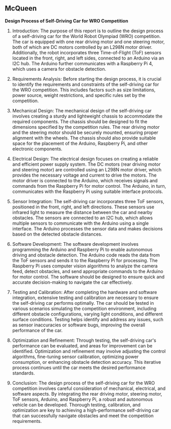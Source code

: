 ## McQueen
**Design Process of Self-Driving Car for WRO Competition**

1. Introduction:
   The purpose of this report is to outline the design process of a self-driving car for the World Robot Olympiad (WRO) competition. The car is equipped with one rear driving motor and one steering motor, both of which are DC motors controlled by an L298N motor driver. Additionally, the robot incorporates three Time-of-Flight (ToF) sensors located in the front, right, and left sides, connected to an Arduino via an I2C hub. The Arduino further communicates with a Raspberry Pi 4, which uses a camera for obstacle detection.

2. Requirements Analysis:
   Before starting the design process, it is crucial to identify the requirements and constraints of the self-driving car for the WRO competition. This includes factors such as size limitations, power source, weight restrictions, and specific rules set by the competition.

3. Mechanical Design:
   The mechanical design of the self-driving car involves creating a sturdy and lightweight chassis to accommodate the required components. The chassis should be designed to fit the dimensions specified by the competition rules. The rear driving motor and the steering motor should be securely mounted, ensuring proper alignment with the wheels. The chassis should also provide suitable space for the placement of the Arduino, Raspberry Pi, and other electronic components.

4. Electrical Design:
   The electrical design focuses on creating a reliable and efficient power supply system. The DC motors (rear driving motor and steering motor) are controlled using an L298N motor driver, which provides the necessary voltage and current to drive the motors. The motor driver is connected to the Arduino, which receives signals and commands from the Raspberry Pi for motor control. The Arduino, in turn, communicates with the Raspberry Pi using suitable interface protocols.

5. Sensor Integration:
   The self-driving car incorporates three ToF sensors, positioned in the front, right, and left directions. These sensors use infrared light to measure the distance between the car and nearby obstacles. The sensors are connected to an I2C hub, which allows multiple sensors to communicate with the Arduino using a single interface. The Arduino processes the sensor data and makes decisions based on the detected obstacle distances.

6. Software Development:
   The software development involves programming the Arduino and Raspberry Pi to enable autonomous driving and obstacle detection. The Arduino code reads the data from the ToF sensors and sends it to the Raspberry Pi for processing. The Raspberry Pi uses computer vision algorithms to analyze the camera feed, detect obstacles, and send appropriate commands to the Arduino for motor control. The software should be designed to ensure quick and accurate decision-making to navigate the car effectively.

7. Testing and Calibration:
   After completing the hardware and software integration, extensive testing and calibration are necessary to ensure the self-driving car performs optimally. The car should be tested in various scenarios simulating the competition environment, including different obstacle configurations, varying light conditions, and different surface conditions. Testing helps identify and address any issues, such as sensor inaccuracies or software bugs, improving the overall performance of the car.

8. Optimization and Refinement:
   Through testing, the self-driving car's performance can be evaluated, and areas for improvement can be identified. Optimization and refinement may involve adjusting the control algorithms, fine-tuning sensor calibration, optimizing power consumption, or enhancing obstacle detection accuracy. This iterative process continues until the car meets the desired performance standards.

9. Conclusion:
   The design process of the self-driving car for the WRO competition involves careful consideration of mechanical, electrical, and software aspects. By integrating the rear driving motor, steering motor, ToF sensors, Arduino, and Raspberry Pi, a robust and autonomous vehicle can be developed. Thorough testing, calibration, and optimization are key to achieving a high-performance self-driving car that can successfully navigate obstacles and meet the competition requirements.
